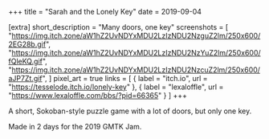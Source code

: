 +++
title = "Sarah and the Lonely Key"
date = 2019-09-04

[extra]
short_description = "Many doors, one key"
screenshots = [
	"https://img.itch.zone/aW1hZ2UvNDYxMDU2LzIzNDU2NzguZ2lm/250x600/2EG28b.gif",
	"https://img.itch.zone/aW1hZ2UvNDYxMDU2LzIzNDU2NzYuZ2lm/250x600/fQleKQ.gif",
	"https://img.itch.zone/aW1hZ2UvNDYxMDU2LzIzNDU2NzcuZ2lm/250x600/aJP7Zt.gif",
]
pixel_art = true
links = [
	{ label = "itch.io", url = "https://tesselode.itch.io/lonely-key" },
	{ label = "lexaloffle", url = "https://www.lexaloffle.com/bbs/?pid=66365" }
]
+++

A short, Sokoban-style puzzle game with a lot of doors, but only one key.

Made in 2 days for the 2019 GMTK Jam.
